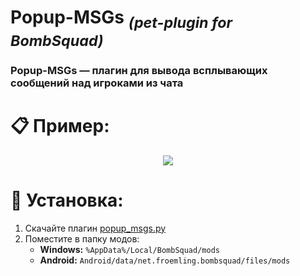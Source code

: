 # Popup-MSGs <sub><em>(pet-plugin for BombSquad)</em></sub>
### Popup-MSGs — плагин для вывода всплывающих сообщений над игроками из чата

# 📋 Пример:
<div align="center">
  <img src="https://i.postimg.cc/qBxh2khr/2025-05-12-225622.png">
</div>

# 📌 Установка:
1. Скачайте плагин [popup_msgs.py](https://github.com/Felarwont/Popup-MSGs/releases/download/v0.1.0/popup_msgs.py)
2. Поместите в папку модов:
   - **Windows:** `%AppData%/Local/BombSquad/mods`
   - **Android:** `Android/data/net.froemling.bombsquad/files/mods`
